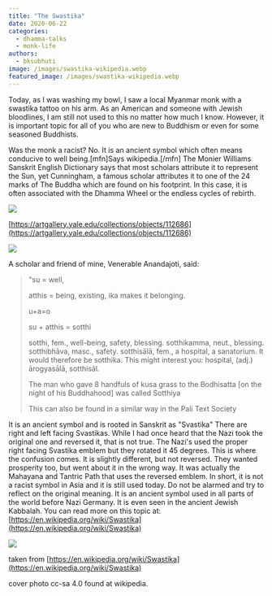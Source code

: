 ```yaml
---
title: "The Swastika"
date: 2020-06-22
categories: 
  - dhamma-talks
  - monk-life
authors: 
  - bksubhuti
image: /images/swastika-wikipedia.webp
featured_image: /images/swastika-wikipedia.webp
---
```


Today, as I was washing my bowl, I saw a local Myanmar monk with a swastika tattoo on his arm. As an American and someone with Jewish bloodlines, I am still not used to this no matter how much I know. However, it is important topic for all of you who are new to Buddhism or even for some seasoned Buddhists.

Was the monk a racist? No. It is an ancient symbol which often means conducive to well being.\[mfn\]Says wikipedia.\[/mfn\] The Monier Williams Sanskrit English Dictionary says that most scholars attribute it to represent the Sun, yet Cunningham, a famous scholar attributes it to one of the 24 marks of The Buddha which are found on his footprint. In this case, it is often associated with the Dhamma Wheel or the endless cycles of rebirth.

![](/images/FootprintYale-1024x746.webp)

[https://artgallery.yale.edu/collections/objects/112686](https://artgallery.yale.edu/collections/objects/112686)

![](/images/image-1.webp)

A scholar and friend of mine, Venerable Anandajoti, said:

> "su = well,
> 
> atthis = being, existing, ika makes it belonging.
> 
> u+a=o
> 
> su + atthis = sotthi
> 
> sotthi, fem., well-being, safety, blessing. sotthikamma, neut., blessing. sotthibhāva, masc., safety. sotthisālā, fem., a hospital, a sanatorium. It would therefore be sotthika. This might interest you: hospital, (adj.) ārogyasālā, sotthisāl.
> 
> The man who gave 8 handfuls of kusa grass to the Bodhisatta \[on the night of his Buddhahood\] was called Sotthiya
> 
> This can also be found in a similar way in the Pali Text Society

It is an ancient symbol and is rooted in Sanskrit as "Svastika" There are right and left facing Svastikas. While I had once heard that the Nazi took the original one and reversed it, that is not true. The Nazi's used the proper right facing Svastika emblem but they rotated it 45 degrees. This is where the confusion comes. It is slightly different, but not reversed. They wanted prosperity too, but went about it in the wrong way. It was actually the Mahayana and Tantric Path that uses the reversed emblem. In short, it is not a racist symbol in Asia and it is still used today. Do not be alarmed and try to reflect on the original meaning. It is an ancient symbol used in all parts of the world before Nazi Germany. It is even seen in the ancient Jewish Kabbalah. You can read more on this topic at: [https://en.wikipedia.org/wiki/Swastika](https://en.wikipedia.org/wiki/Swastika)

![](/images/image.webp)

taken from [https://en.wikipedia.org/wiki/Swastika](https://en.wikipedia.org/wiki/Swastika)

cover photo cc-sa 4.0 found at wikipedia.